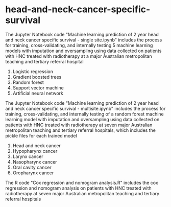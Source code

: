 # head-and-neck-cancer-specific-survival
The Jupyter Notebook code "Machine learning prediction of 2 year head and neck cancer specific survival - single site.ipynb" includes the process for training, cross-validating, and internally testing 5 machine learning models with imputation and oversampling using data collected on patients with HNC treated with radiotherapy at a major Australian metropolitan teaching and tertiary referral hospital
1. Logistic regression
2. Gradient boosted trees
3. Random forest
4. Support vector machine
5. Artificial neural network

The Jupyter Notebook code "Machine learning prediction of 2 year head and neck cancer specific survival - multisite.ipynb" includes the process for training, cross-validating, and internally testing of a random forest machine learning model with imputation and oversampling using data collected on patients with HNC treated with radiotherapy at seven major Australian metropolitan teaching and tertiary referral hospitals, which includes the pickle files for each trained model
1. Head and neck cancer
2. Hypopharynx cancer
3. Larynx cancer
4. Nasopharynx cancer
5. Oral cavity cancer
6. Oropharynx cancer

The R code "Cox regression and nomogram analysis.R" includes the cox regression and nomogram analysis on patients with HNC treated with radiotherapy at seven major Australian metropolitan teaching and tertiary referral hospitals
